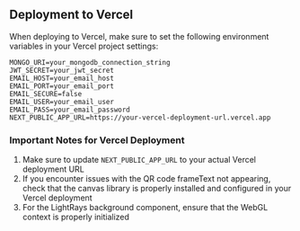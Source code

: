 ## Deployment to Vercel

When deploying to Vercel, make sure to set the following environment variables in your Vercel project settings:

```
MONGO_URI=your_mongodb_connection_string
JWT_SECRET=your_jwt_secret
EMAIL_HOST=your_email_host
EMAIL_PORT=your_email_port
EMAIL_SECURE=false
EMAIL_USER=your_email_user
EMAIL_PASS=your_email_password
NEXT_PUBLIC_APP_URL=https://your-vercel-deployment-url.vercel.app
```

### Important Notes for Vercel Deployment

1. Make sure to update `NEXT_PUBLIC_APP_URL` to your actual Vercel deployment URL
2. If you encounter issues with the QR code frameText not appearing, check that the canvas library is properly installed and configured in your Vercel deployment
3. For the LightRays background component, ensure that the WebGL context is properly initialized
